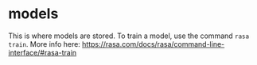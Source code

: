 # models

This is where models are stored.
To train a model, use the command `rasa train`.
More info here: <https://rasa.com/docs/rasa/command-line-interface/#rasa-train>
